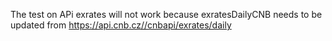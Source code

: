 The test on APi exrates will not work because exratesDailyCNB needs to be updated from https://api.cnb.cz//cnbapi/exrates/daily

